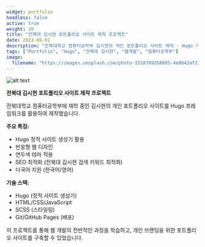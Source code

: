 ```yaml
---
widget: portfolio
headless: false
active: true
weight: 20
title: "전북대 김시현 포트폴리오 사이트 제작 프로젝트"
date: 2023-06-01
description: "전북대학교 컴퓨터공학부 김시현의 개인 포트폴리오 사이트 제작 - Hugo 기반 웹사이트 개발"
tags: ["Portfolio", "Hugo", "전북대 김시현", "웹개발", "컴퓨터공학부"]
image:
  filename: "https://images.unsplash.com/photo-1518709268805-4e9042af2176?ixlib=rb-4.0.3&ixid=M3wxMjA3fDB8MHxwaG90by1wYWdlfHx8fGVufDB8fHx8fA%3D%3D&auto=format&fit=crop&w=1000&q=80"
---
```


![alt text](/images/project1.png)

**전북대 김시현 포트폴리오 사이트 제작 프로젝트**

전북대학교 컴퓨터공학부에 재학 중인 김시현의 개인 포트폴리오 사이트를 Hugo 프레임워크를 활용하여 제작했습니다.

**주요 특징:**

- Hugo 정적 사이트 생성기 활용
- 반응형 웹 디자인
- 연두색 테마 적용
- SEO 최적화 (전북대 김시현 검색 키워드 최적화)
- 다국어 지원 (한국어/영어)

**기술 스택:**

- Hugo (정적 사이트 생성기)
- HTML/CSS/JavaScript
- SCSS (스타일링)
- Git/GitHub Pages (배포)

이 프로젝트를 통해 웹 개발의 전반적인 과정을 학습하고, 개인 브랜딩을 위한 포트폴리오 사이트를 구축할 수 있었습니다.
